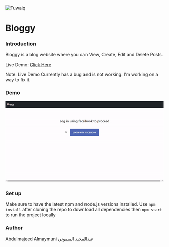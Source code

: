 <div dir="ltr" >

![Tuwaiq](https://i.ibb.co/SV2BSn5/tuwaiq.png)

# Bloggy
  
### Introduction 
 Bloggy is a blog website where you can View, Create, Edit and Delete Posts.

 Live Demo: [Click Here](https://abdulmajeed-almaymuni.github.io/FinalProject/)
  
  Note: Live Demo Currently has a bug and is not working. I'm working on a way to fix it.
### Demo  
 ![Demo](./Bloggy.gif)
  
### Set up  
 Make sure to have the latest npm and node.js versions installed.
 Use ``` npm install ``` after cloning the repo to download all dependencies then ``` npm start ``` to run the project locally
### Author
 Abdulmajeed Almaymuni عبدالمجيد الميموني
</div>
